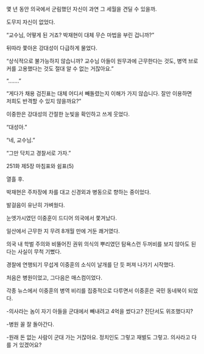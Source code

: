 몇 년 동안 의국에서 군림했던 자신이 과연 그 세월을 견딜 수 있을까.

도무지 자신이 없었다.

“교수님, 어떻게 된 거죠? 박재현이 대체 무슨 마법을 부린 겁니까?”

뒤따라 쫓아온 강대성이 다급하게 물었다.

“상식적으로 불가능하지 않습니까? 교수님 아들이 원무과에 근무한다는 것도, 병역 브로커를 고용했다는 것도 절대 알 수 없는 거잖아요.”

“…….”

“게다가 채용 검진표는 대체 어디서 빼돌렸는지 이해가 가지 않습니다. 잘만 이용하면 저희도 반격할 수 있지 않을까요?”

이중한은 강대성의 간절한 눈빛을 확인하고 쓰게 웃었다.

“대성아.”

“네, 교수님.”

“그만 닥치고 경찰서로 가자.”

251화 제5장 마침표와 쉼표(5)

열흘 후.

박재현은 주차장에 차를 대고 신경외과 병동으로 향하는 중이었다.

발걸음이 유난히 가벼웠다.

눈엣가시였던 이중훈이 드디어 의국에서 쫓겨났다.

일산에서 근무한 지 무려 8개월 만에 거둔 쾌거였다.

의국 내 학벌 주의와 비뚤어진 권위 의식의 뿌리였던 탐욕스런 두꺼비를 보지 않아도 된다는 사실이 무척 기뻤다.

경찰에 연행되기 무섭게 이중훈의 소식이 날개를 단 듯 퍼져 나가기 시작했다.

처음은 병원이었고, 그다음은 매스컴이었다.

각종 뉴스에서 이중훈의 병역 비리를 집중적으로 다루면서 이중훈은 국민 동네북이 되었다.

-의사라는 놈이 자기 아들을 군대에서 빼내려고 4억을 썼다고? 진단서도 위조했다지?

-병원 꼴 잘 돌아간다.

-원래 돈 없는 사람이 군대 가는 거잖아요. 정치인도 그렇고 재벌도 그렇고. 의사라고 다를 거 있겠어요?